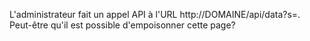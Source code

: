L'administrateur fait un appel API à l'URL http://DOMAINE/api/data?s=. Peut-être qu'il est possible d'empoisonner cette page?

